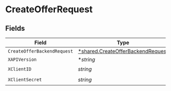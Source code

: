 # CreateOfferRequest


## Fields

| Field                                                                                 | Type                                                                                  | Required                                                                              | Description                                                                           |
| ------------------------------------------------------------------------------------- | ------------------------------------------------------------------------------------- | ------------------------------------------------------------------------------------- | ------------------------------------------------------------------------------------- |
| `CreateOfferBackendRequest`                                                           | [*shared.CreateOfferBackendRequest](../../models/shared/createofferbackendrequest.md) | :heavy_minus_sign:                                                                    | N/A                                                                                   |
| `XAPIVersion`                                                                         | **string*                                                                             | :heavy_minus_sign:                                                                    | N/A                                                                                   |
| `XClientID`                                                                           | *string*                                                                              | :heavy_check_mark:                                                                    | N/A                                                                                   |
| `XClientSecret`                                                                       | *string*                                                                              | :heavy_check_mark:                                                                    | N/A                                                                                   |